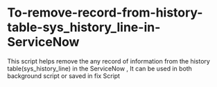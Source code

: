 # To-remove-record-from-history-table-sys_history_line-in-ServiceNow
This script helps remove the any record of information from the history table(sys_history_line) in the ServiceNow , It can be used in both background script or saved in fix Script
